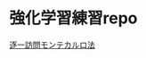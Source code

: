 # 強化学習練習repo

<a href='https://github.com/ochimo34/Rl-Exercises/tree/main/Simple_EveryVisitMontecarlo'>逐一訪問モンテカルロ法</a>